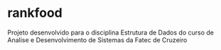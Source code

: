 # rankfood
Projeto desenvolvido para o disciplina Estrutura de Dados do curso de Analise e Desenvolvimento de Sistemas da Fatec de Cruzeiro 
